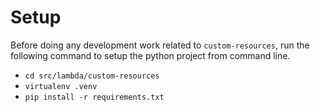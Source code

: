 # Setup

Before doing any development work related to `custom-resources`, run the following command to setup the python project from command line.

- `cd src/lambda/custom-resources`
- `virtualenv .venv`
- `pip install -r requirements.txt`
